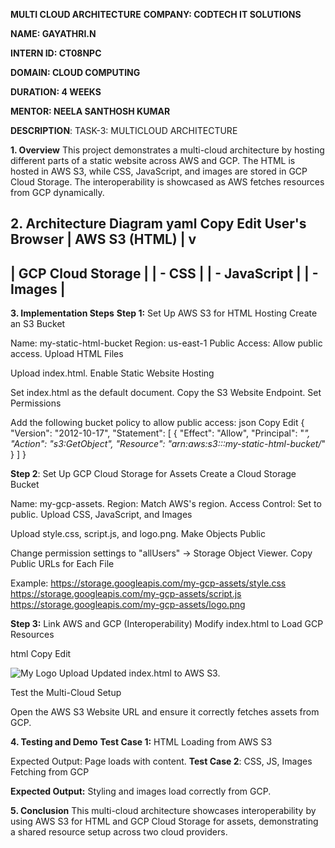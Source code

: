 **MULTI CLOUD ARCHITECTURE**
**COMPANY: CODTECH IT SOLUTIONS**

**NAME: GAYATHRI.N**

**INTERN ID: CT08NPC**

**DOMAIN: CLOUD COMPUTING**

**DURATION: 4 WEEKS**

**MENTOR: NEELA SANTHOSH KUMAR**

**DESCRIPTION**: TASK-3: MULTICLOUD ARCHITECTURE


**1. Overview**
This project demonstrates a multi-cloud architecture by hosting different parts of a static website across AWS and GCP. The HTML is hosted in AWS S3, while CSS, JavaScript, and images are stored in GCP Cloud Storage. The interoperability is showcased as AWS fetches resources from GCP dynamically.

**2. Architecture Diagram**
yaml
Copy
Edit
      User's Browser
           |
      AWS S3 (HTML)
           |
           v
  ---------------------------------
  |      GCP Cloud Storage        |
  |  - CSS                        |
  |  - JavaScript                 |
  |  - Images                     |
  ---------------------------------
**3. Implementation Steps**
**Step 1:** Set Up AWS S3 for HTML Hosting
Create an S3 Bucket

Name: my-static-html-bucket
Region: us-east-1
Public Access: Allow public access.
Upload HTML Files

Upload index.html.
Enable Static Website Hosting

Set index.html as the default document.
Copy the S3 Website Endpoint.
Set Permissions

Add the following bucket policy to allow public access:
json
Copy
Edit
{
  "Version": "2012-10-17",
  "Statement": [
    {
      "Effect": "Allow",
      "Principal": "*",
      "Action": "s3:GetObject",
      "Resource": "arn:aws:s3:::my-static-html-bucket/*"
    }
  ]
}

**Step 2**: Set Up GCP Cloud Storage for Assets
Create a Cloud Storage Bucket

Name: my-gcp-assets.
Region: Match AWS's region.
Access Control: Set to public.
Upload CSS, JavaScript, and Images

Upload style.css, script.js, and logo.png.
Make Objects Public

Change permission settings to "allUsers" → Storage Object Viewer.
Copy Public URLs for Each File

Example:
https://storage.googleapis.com/my-gcp-assets/style.css
https://storage.googleapis.com/my-gcp-assets/script.js
https://storage.googleapis.com/my-gcp-assets/logo.png

**Step 3:** Link AWS and GCP (Interoperability)
Modify index.html to Load GCP Resources

html
Copy
Edit
<link rel="stylesheet" href="https://storage.googleapis.com/my-gcp-assets/style.css">
<script src="https://storage.googleapis.com/my-gcp-assets/script.js"></script>
<img src="https://storage.googleapis.com/my-gcp-assets/logo.png" alt="My Logo">
Upload Updated index.html to AWS S3.

Test the Multi-Cloud Setup

Open the AWS S3 Website URL and ensure it correctly fetches assets from GCP.

**4. Testing and Demo**
**Test Case 1:** HTML Loading from AWS S3

Expected Output: Page loads with content.
**Test Case 2**: CSS, JS, Images Fetching from GCP

**Expected Output:** Styling and images load correctly from GCP.

**5. Conclusion**
This multi-cloud architecture showcases interoperability by using AWS S3 for HTML and GCP Cloud Storage for assets, demonstrating a shared resource setup across two cloud providers.



